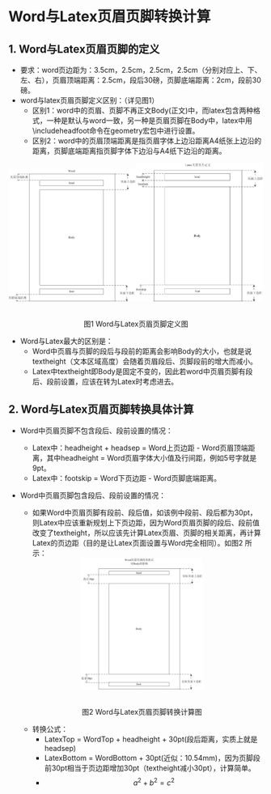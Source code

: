 # Word与Latex页眉页脚转换计算
## 1. Word与Latex页眉页脚的定义
  - 要求：word页边距为：3.5cm，2.5cm，2.5cm，2.5cm（分别对应上、下、左、右），页眉顶端距离：2.5cm，段后30磅，页脚底端距离：2cm，段前30磅。
  - word与latex页眉页脚定义区别：（详见图1）
    - 区别1：word中的页眉、页脚不再正文Body(正文)中，而latex包含两种格式，一种是默认与word一致，另一种是页眉页脚在Body中，latex中用\\includeheadfoot命令在geometry宏包中进行设置。
    - 区别2：word中的页眉顶端距离是指页眉字体上边沿距离A4纸张上边沿的距离，页脚底端距离指页脚字体下边沿与A4纸下边沿的距离。
<div align=center>
  <img src="https://github.com/small25300/ImageLibrary/blob/master/DefinitionOfHeadfoot/Word%E9%A1%B5%E7%9C%89%E9%A1%B5%E8%84%9A.jpg", width = 50%,height = 50%><img src="https://github.com/small25300/ImageLibrary/blob/master/DefinitionOfHeadfoot/Latex%E9%A1%B5%E7%9C%89%E9%A1%B5%E8%84%9A.jpg", width = 50%,height = 50%>
</div>
<br/> 
<p align="center">图1 Word与Latex页眉页脚定义图</p>

  - Word与Latex最大的区别是：
    - Word中页眉与页脚的段后与段前的距离会影响Body的大小，也就是说textheight（文本区域高度）会随着页眉段后、页脚段前的增大而减小。
    - Latex中textheight即Body是固定不变的，因此若word中页眉页脚有段后、段前设置，应该在转为Latex时考虑进去。
## 2. Word与Latex页眉页脚转换具体计算
  - Word中页眉页脚不包含段后、段前设置的情况：
    - Latex中：headheight + headsep = Word上页边距 - Word页眉顶端距离，其中headheight = Word页眉字体大小值及行间距，例如5号字就是9pt。
    - Latex中：footskip = Word下页边距 - Word页脚底端距离。
  - Word中页眉页脚包含段后、段前设置的情况：
    - 如果Word中页眉页脚有段前、段后值，如该例中段前、段后都为30pt，则Latex中应该重新规划上下页边距，因为Word页眉页脚的段后、段前值改变了textheight，所以应该先计算Latex页眉、页脚的相关距离，再计算Latex的页边距（目的是让Latex页面设置与Word完全相同）。如图2 所示：
    <div align=center>
      <img src="https://github.com/small25300/ImageLibrary/blob/master/DefinitionOfHeadfoot/%E5%8C%85%E5%90%AB%E6%AE%B5%E5%89%8D%E6%AE%B5%E5%90%8E%E7%9A%84%E8%BD%AC%E6%8D%A2.jpg", width = 50%,height = 50%>
    </div>
    <br/> 
    <p align="center">图2 Word与Latex页眉页脚转换计算图</p>   

    - 转换公式：
      - LatexTop = WordTop + headheight + 30pt(段后距离，实质上就是headsep) 
      - LatexBottom = WordBottom + 30pt(近似：10.54mm)，因为页脚段前30pt相当于页边距增加30pt（textheight减小30pt），计算简单。
      - $$ a^2 + b^2 = c^2$$
